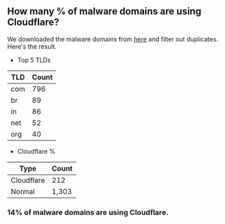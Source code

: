 ## How many % of malware domains are using Cloudflare?


We downloaded the malware domains from [here](https://urlhaus.abuse.ch) and filter out duplicates.
Here's the result.


[//]: # (start replacement)


- Top 5 TLDs

| TLD | Count |
| --- | --- |
| com | 796 |
| br | 89 |
| in | 86 |
| net | 52 |
| org | 40 |


- Cloudflare %

| Type | Count |
| --- | --- |
| Cloudflare | 212 |
| Normal | 1,303 |


### 14% of malware domains are using Cloudflare.
